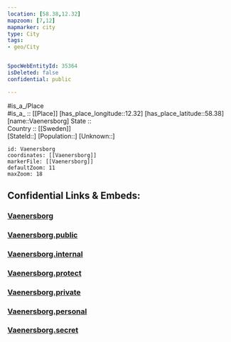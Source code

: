 ```yaml
---
location: [58.38,12.32] 
mapzoom: [7,12] 
mapmarker: city 
type: City
tags:
- geo/City


SpocWebEntityId: 35364
isDeleted: false
confidential: public

---
```

#is_a_/Place  
#is_a_ :: [[Place]] 
[has_place_longitude::12.32] 
[has_place_latitude::58.38] 
[name::Vaenersborg] 
State ::  
Country :: [[Sweden]]  
[StateId::] 
[Population::] 
[Unknown::] 


```leaflet
id: Vaenersborg
coordinates: [[Vaenersborg]] 
markerFile: [[Vaenersborg]] 
defaultZoom: 11 
maxZoom: 18
```


## Confidential Links & Embeds: 

### [Vaenersborg](/_Standards/Earth/Continent/Europe/Europe~North/Sweden/Provinces~Sweden/Västra_Götaland/City/Vaenersborg.md) 

### [Vaenersborg.public](/_public/Earth/Continent/Europe/Europe~North/Sweden/Provinces~Sweden/Västra_Götaland/City/Vaenersborg.public.md) 

### [Vaenersborg.internal](/_internal/Earth/Continent/Europe/Europe~North/Sweden/Provinces~Sweden/Västra_Götaland/City/Vaenersborg.internal.md) 

### [Vaenersborg.protect](/_protect/Earth/Continent/Europe/Europe~North/Sweden/Provinces~Sweden/Västra_Götaland/City/Vaenersborg.protect.md) 

### [Vaenersborg.private](/_private/Earth/Continent/Europe/Europe~North/Sweden/Provinces~Sweden/Västra_Götaland/City/Vaenersborg.private.md) 

### [Vaenersborg.personal](/_personal/Earth/Continent/Europe/Europe~North/Sweden/Provinces~Sweden/Västra_Götaland/City/Vaenersborg.personal.md) 

### [Vaenersborg.secret](/_secret/Earth/Continent/Europe/Europe~North/Sweden/Provinces~Sweden/Västra_Götaland/City/Vaenersborg.secret.md)


